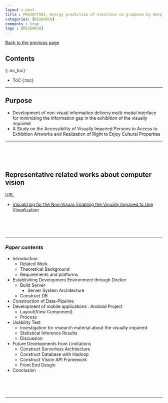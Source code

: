 ```yaml
---
layout : post
title : PROJECTS01, Energy prediction of electrons on graphene by deep neural net
categories: [RESEARCH]
comments : true
tags : [RESEARCH]
---
```

[Back to the previous page](https://userdyk-github.github.io/Research.html) <br>

## Contents
{:.no_toc}

* ToC
{:toc}

<hr class="division1">

## **Purpose**

- Development of non-visual information delivery multi-modal interface for minimizing the information gap in the exhibition of the visually impaired
- A Study on the Accessibility of Visually Impaired Persons to Access to Exhibition Artworks and Realization of Right to Enjoy Cultural Properties
<hr class="division4">
<br><br><br>

## **Representative related works about computer vision**

<a href="https://userdyk-github.github.io/research/PAPER-REVIEW.html" target="_blank">URL</a>

- <a href="https://userdyk-github.github.io/research/PAPER-REVIEW-0001.html" target="_blank" class="jb-medium">Visualizing for the Non-Visual: Enabling the Visually Impaired to Use Visualization</a>


<br><br><br>
<hr class="division4">




### ***Paper contents***

- Introduction
  - Related Work
  - Theoretical Background
  - Requirements and platforms
- Establishing Development Environment through Docker
  - Build Server
    - Server System Architecture
  - Construct DB
- Construction of Data-Pipeline
- Development of mobile applications : Android Project
  - Layout(View Component)
  - Process
- Usability Test
  - Investigation for research material about the visually impaired
  - Statistical Inference Results
  - Discussion
- Future Developments from Limitations
  - Construct Serverless Architecture
  - Construct Database with Hadoop
  - Construct Vision API Framework
  - Front End Desgin
- Conclusion


<br><br><br>
<hr class="division4">








